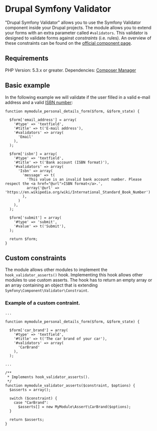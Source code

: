 # Drupal Symfony Validator
"Drupal Symfony Validator" allows you to use the Symfony Validator component
inside your Drupal projects. The module allows you to extend your forms with
an extra parameter called `#validators`. This validator is designed to validate
forms against *constraints* (i.e. rules). An overview of these constraints can
be found on the [official component page](http://symfony.com/doc/current/book/validation.html#constraints).

## Requirements
PHP Version: 5.3.x or greater.
Dependencies: [Composer Manager](https://drupal.org/project/composer_manager)

## Basic example
In the following example we will validate if the user filled in a valid e-mail
address and a valid [ISBN number](https://en.wikipedia.org/wiki/International_Standard_Book_Number):

```
function mymodule_personal_details_form($form, &$form_state) {

  $form['email_address'] = array(
    '#type' => 'textfield',
    '#title' => t('E-mail address'),
    '#validators' => array(
      'Email'
    ),
  );

  $form['isbn'] = array(
    '#type' => 'textfield',
    '#title' => t('Bank account (ISBN format)'),
    '#validators' => array(
      'Isbn' => array(
        'message' => t(
          'This value is an invalid bank account number. Please respect the <a href="@url">ISBN format</a>.',
          array('@url' => 'https://en.wikipedia.org/wiki/International_Standard_Book_Number')
        ),
      )
    ),
  );

  $form['submit'] = array(
    '#type' => 'submit',
    '#value' => t('Submit'),
  );

  return $form;
}
```

## Custom constraints
The module allows other modules to implement the 
`hook_validator_asserts()` hook. Implementing this hook allows other
modules to use custom asserts. The hook has to return an empty array or an array
containing an object that is extending `Symfony\Component\Validator\Constraint`.
 
### Example of a custom contraint.

```
...

function mymodule_personal_details_form($form, &$form_state) {

  $form['car_brand'] = array(
    '#type' => 'textfield',
    '#title' => t('The car brand of your car'),
    '#validators' => array(
      'CarBrand'
    ),
  );

...

/**
 * Implements hook_validator_asserts().
 */
function mymodule_validator_asserts($constraint, $options) {
  $asserts = array();

  switch ($constraint) {
    case "CarBrand":
      $asserts[] = new MyModule\Assert\CarBrand($options);
  }

  return $asserts;
}
```
